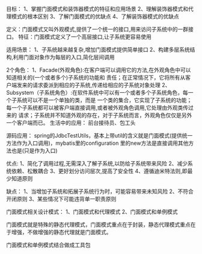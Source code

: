 目标：
1、掌握门面模式和装饰器模式的特征和应用场景
2、理解装饰器模式和代理模式的根本区别
3、了解门面模式的优缺点
4、了解装饰器模式的优缺点

定义：门面模式又叫外观模式,提供了一个统一的接口,用来访问子系统中的一群接口。
特征：门面模式定义了一个高层接口,让子系统更容易使用

适用场景：
1、子系统越来越复杂,增加门面模式提供简单接口
2、构建多层系统结构,利用门面对象作为每层的入口,简化层间调用


2个角色：
 1、Facade(外观角色):在客户端可以调用它的方法,在外观角色中可以知道相关的(一个或者多个)子系统的功能和
    责任；在正常情况下，它将所有从客户端发来的请求委派到相应的子系统,传递给相应的子系统对象处理
 2、Subsystem（子系统角色）:在软件系统中可以有一个或者多个子系统角色，每一个子系统可以不是一个单独的类，而是
  一个类的集合，它实现了子系统的功能；每一个子系统都可以被客户端直接调用,或者被外观角色调用,它处理由外观类传过来的
请求；子系统并不知道外观的存在，对于子系统而言，外观角色仅仅是另外一个客户端而已。
生活中的应用：
  前台接待员、包工头


源码应用：
spring的JdbcTestUtils，基本上带util的含义就是门面模式(提供统一方法作为入口调用)，mybatis里的configuration
里的new方法是直接调用其他方法也是(只是作为入口)


优点:
1、简化了调用过程,无需深入了解子系统,以防给子系统带来风险
2、减少系统依赖、松散耦合
3、更好划分访问层次,提高了安全性
4、遵循迪米特法则,即最少知道原则

缺点：
1、当增加子系统和拓展子系统行为时，可能容易带来未知风险
2、不符合开闭原则
3、某些情况下可能违背单一职责原则

门面模式相关设计模式：
1、门面模式和代理模式
2、门面模式和单例模式

门面模式就是特殊的静态代理模式，门面模式重点在于封装，静态代理模式重点在于增强，不做增强的静态代理就是门面模式。

门面模式和单例模式结合做成工具包
